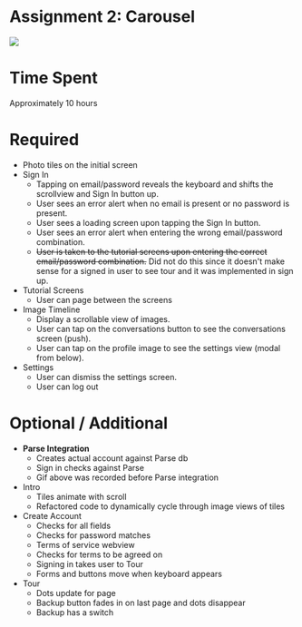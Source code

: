 Assignment 2: Carousel
======================

<img src="https://raw.githubusercontent.com/kevnull/ios-course-carousel/master/carousel.gif"/>

# Time Spent
Approximately 10 hours

# Required

* Photo tiles on the initial screen
* Sign In
   * Tapping on email/password reveals the keyboard and shifts the scrollview and Sign In button up.
   * User sees an error alert when no email is present or no password is present.
   * User sees a loading screen upon tapping the Sign In button.
   * User sees an error alert when entering the wrong email/password combination.
   * ~~User is taken to the tutorial screens upon entering the correct email/password combination.~~ Did not do this since it doesn't make sense for a signed in user to see tour and it was implemented in sign up.
* Tutorial Screens
   * User can page between the screens
* Image Timeline
   * Display a scrollable view of images.
   * User can tap on the conversations button to see the conversations screen (push).
   * User can tap on the profile image to see the settings view (modal from below).
* Settings
   * User can dismiss the settings screen.
   * User can log out

# Optional / Additional

* **Parse Integration**
   * Creates actual account against Parse db
   * Sign in checks against Parse
   * Gif above was recorded before Parse integration
* Intro
   * Tiles animate with scroll
   * Refactored code to dynamically cycle through image views of tiles
* Create Account
   * Checks for all fields
   * Checks for password matches
   * Terms of service webview
   * Checks for terms to be agreed on
   * Signing in takes user to Tour
   * Forms and buttons move when keyboard appears
* Tour
   * Dots update for page
   * Backup button fades in on last page and dots disappear
   * Backup has a switch

